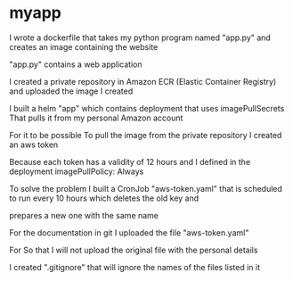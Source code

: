 # myapp
I wrote a dockerfile that takes my python program named "app.py" and creates an image containing the website

"app.py" contains a web application

I created a private repository in Amazon ECR (Elastic Container Registry) and uploaded the image I created

I built a helm "app" which contains deployment that uses imagePullSecrets That pulls it from my personal Amazon account

For it to be possible To pull the image from the private repository I created an aws token

Because each token has a validity of 12 hours and I defined in the deployment imagePullPolicy: Always

To solve the problem I built a CronJob "aws-token.yaml" that is scheduled to run every 10 hours which deletes the old key and 

prepares a new one with the same name

For the documentation in git I uploaded the file "aws-token.yaml"

For So that I will not upload the original file with the personal details

I created ".gitignore" that will ignore the names of the files listed in it

